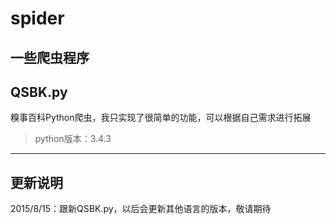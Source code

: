 # spider
一些爬虫程序
---

## QSBK.py
糗事百科Python爬虫，我只实现了很简单的功能，可以根据自己需求进行拓展
> python版本：3.4.3
---

## 更新说明
2015/8/15：跟新QSBK.py，以后会更新其他语言的版本，敬请期待